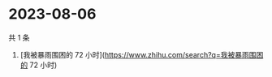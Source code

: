 # 2023-08-06

共 1 条

<!-- BEGIN -->
<!-- 最后更新时间 Sun Aug 06 2023 06:09:50 GMT+0800 (China Standard Time) -->

1. [我被暴雨围困的 72 小时](https://www.zhihu.com/search?q=我被暴雨围困的 72
   小时)

<!-- END -->

